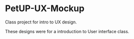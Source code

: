# PetUP-UX-Mockup
Class project for intro to UX design.

These designs were  for a introduction to User interface class.  
